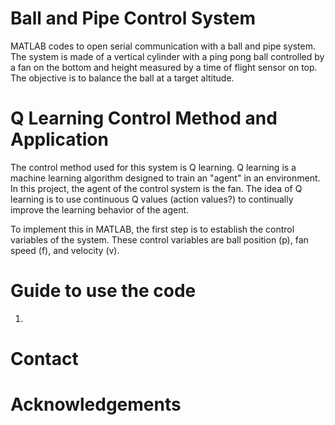 # Ball and Pipe Control System 
MATLAB codes to open serial communication with a ball and pipe system. The system is made of a vertical cylinder with a ping pong ball controlled by a fan on the bottom and height measured by a time of flight sensor on top. The objective is to balance the ball at a target altitude. 

# Q Learning Control Method and Application
The control method used for this system is Q learning. Q learning is a machine learning algorithm designed to train an "agent" in an environment. In this project, the agent of the control system is the fan. The idea of Q learning is to use continuous Q values (action values?) to continually improve the learning behavior of the agent. 

To implement this in MATLAB, the first step is to establish the control variables of the system. These control variables are ball position (p), fan speed (f), and velocity (v).

# Guide to use the code
1. 

# Contact

# Acknowledgements
